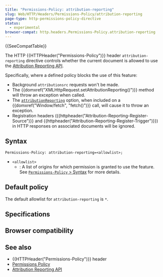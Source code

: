 ```yaml
---
title: "Permissions-Policy: attribution-reporting"
slug: Web/HTTP/Headers/Permissions-Policy/attribution-reporting
page-type: http-permissions-policy-directive
status:
  - experimental
browser-compat: http.headers.Permissions-Policy.attribution-reporting
---
```


 {{SeeCompatTable}}

The HTTP {{HTTPHeader("Permissions-Policy")}} header `attribution-reporting` directive controls whether the current document is allowed to use the [Attribution Reporting API](/Web/API/Attribution_Reporting_API).

Specifically, where a defined policy blocks the use of this feature:

- Background `attributionsrc` requests won't be made.
- The {{domxref("XMLHttpRequest.setAttributionReporting()")}} method will throw an exception when called.
- The [`attributionReporting`](/Web/API/RequestInit#attributionreporting) option, when included on a {{domxref("Window/fetch", "fetch()")}} call, will cause it to throw an exception.
- Registration headers ({{httpheader("Attribution-Reporting-Register-Source")}} and {{httpheader("Attribution-Reporting-Register-Trigger")}}) in HTTP responses on associated documents will be ignored.

## Syntax

```http
Permissions-Policy: attribution-reporting=<allowlist>;
```

- `<allowlist>`
  - : A list of origins for which permission is granted to use the feature. See [`Permissions-Policy` > Syntax](/Web/HTTP/Headers/Permissions-Policy#syntax) for more details.

## Default policy

The default allowlist for `attribution-reporting` is `*`.

## Specifications



## Browser compatibility



## See also

- {{HTTPHeader("Permissions-Policy")}} header
- [Permissions Policy](/Web/HTTP/Permissions_Policy)
- [Attribution Reporting API](/Web/API/Attribution_Reporting_API)
